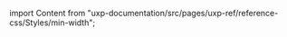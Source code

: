 
import Content from "uxp-documentation/src/pages/uxp-ref/reference-css/Styles/min-width";

<Content query="product=photoshop"/>
